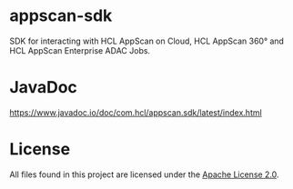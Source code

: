 # appscan-sdk
SDK for interacting with HCL AppScan on Cloud, HCL AppScan 360&deg; and HCL AppScan Enterprise ADAC Jobs.

# JavaDoc
https://www.javadoc.io/doc/com.hcl/appscan.sdk/latest/index.html

# License

All files found in this project are licensed under the [Apache License 2.0](LICENSE).
